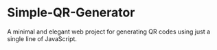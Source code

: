 # Simple-QR-Generator
A minimal and elegant web project for generating QR codes using just a single line of JavaScript.

